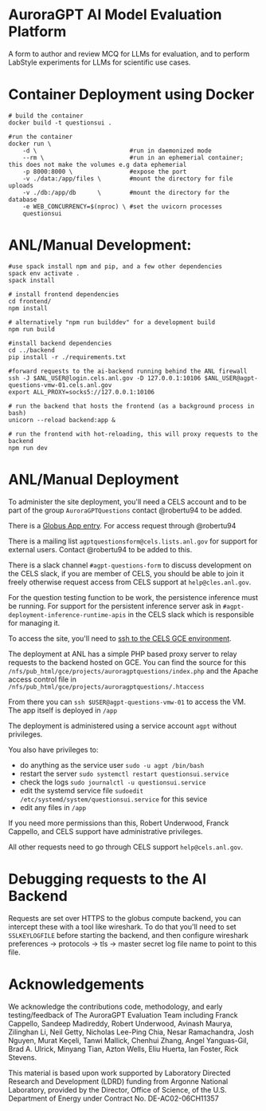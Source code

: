 # AuroraGPT AI Model Evaluation Platform

A form to author and review MCQ for LLMs for evaluation, and to perform LabStyle experiments for LLMs for scientific use cases.

# Container Deployment using Docker

```
# build the container
docker build -t questionsui .

#run the container
docker run \
    -d \                          #run in daemonized mode
    --rm \                        #run in an ephemerial container; this does not make the volumes e.g data ephemerial
    -p 8000:8000 \                #expose the port
    -v ./data:/app/files \        #mount the directory for file uploads
    -v ./db:/app/db      \        #mount the directory for the database
    -e WEB_CONCURRENCY=$(nproc) \ #set the uvicorn processes
    questionsui
```

# ANL/Manual Development: 

```
#use spack install npm and pip, and a few other dependencies
spack env activate .
spack install

# install frontend dependencies
cd frontend/
npm install

# alternatively "npm run builddev" for a development build
npm run build

#install backend dependencies
cd ../backend
pip install -r ./requirements.txt

#forward requests to the ai-backend running behind the ANL firewall
ssh -J $ANL_USER@login.cels.anl.gov -D 127.0.0.1:10106 $ANL_USER@agpt-questions-vmw-01.cels.anl.gov
export ALL_PROXY=socks5://127.0.0.1:10106

# run the backend that hosts the frontend (as a background process in bash)
unicorn --reload backend:app &

# run the frontend with hot-reloading, this will proxy requests to the backend
npm run dev
```

# ANL/Manual Deployment

To administer the site deployment, you'll need a CELS account and to be part of the group
`AuroraGPTQuestions` contact @robertu94 to be added.

There is a [Globus App entry](https://app.globus.org/settings/developers/projects/53651812-5228-4422-8067-cb01e3538a11/apps).  For access request through @robertu94

There is a mailing list `agptquestionsform@cels.lists.anl.gov` for support for
external users.  Contact @robertu94 to be added to this.

There is a slack channel `#agpt-questions-form` to discuss development on the
CELS slack, if you are member of CELS, you should be able to join it freely
otherwise request access from CELS support at `help@cles.anl.gov`.

For the question testing function to be work, the persistence inference must be
running.  For support for the persistent inference server ask in
`#agpt-deployment-inference-runtime-apis` in the CELS slack which is
responsible for managing it.

To access the site, you'll need to [ssh to the CELS GCE environment](https://help.cels.anl.gov/docs/linux/ssh/).

The deployment at ANL has a simple PHP based proxy server to relay requests to the backend hosted on GCE.  You can find the source for this `/nfs/pub_html/gce/projects/auroragptquestions/index.php` and the Apache access control file in  `/nfs/pub_html/gce/projects/auroragptquestions/.htaccess`

From there you can `ssh $USER@agpt-questions-vmw-01` to access the VM. The app itself is deployed in `/app`

The deployment is administered using a service account `agpt` without privileges.

You also have privileges to:

+ do anything as the service user `sudo -u agpt /bin/bash`
+ restart the server `sudo systemctl restart questionsui.service`
+ check the logs `sudo journalctl -u questionsui.service`
+ edit the systemd service file `sudoedit /etc/systemd/system/questionsui.service` for this sevice
+ edit any files in `/app`

If you need more permissions than this, Robert Underwood, Franck Cappello, and CELS support have administrative privileges.

All other requests need to go through CELS support `help@cels.anl.gov`.


# Debugging requests to the AI Backend

Requests are set over HTTPS to the globus compute backend, you can intercept these with a tool like wireshark.
To do that you'll need to set `SSLKEYLOGFILE` before starting the backend, and then configure wireshark preferences -> protocols -> tls -> master secret log file name to point to this file.

# Acknowledgements

We acknowledge the contributions code, methodology, and early testing/feedback of The AuroraGPT Evaluation Team including Franck Cappello, Sandeep Madireddy, Robert Underwood, Avinash Maurya, Zilinghan Li, Neil Getty, Nicholas Lee-Ping Chia, Nesar Ramachandra, Josh Nguyen, Murat Keçeli, Tanwi Mallick, Chenhui Zhang, Angel Yanguas-Gil, Brad A. Ulrick, Minyang Tian, Azton Wells, Eliu Huerta, Ian Foster, Rick Stevens.

This material is based upon work supported by Laboratory Directed Research and Development (LDRD) funding from Argonne National Laboratory, provided by the Director, Office of Science, of the U.S. Department of Energy under Contract No. DE-AC02-06CH11357
